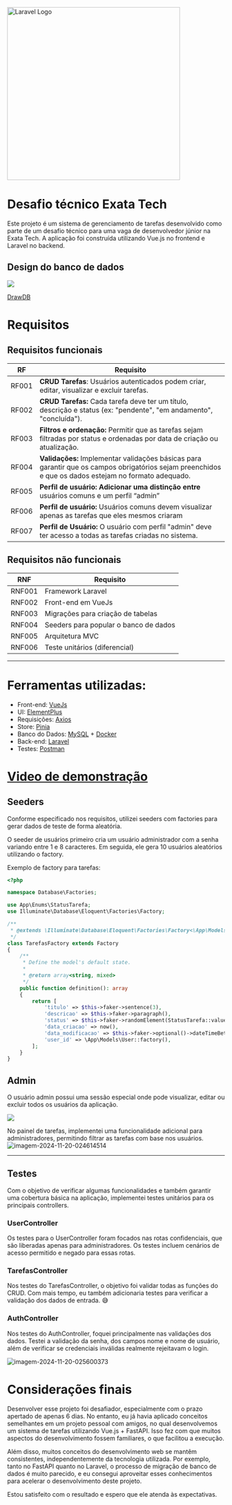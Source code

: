 <img src="https://www.exata.it/wp-content/uploads/2023/02/logo-Exata-white1-1.png" width="400" alt="Laravel Logo">

# Desafio técnico Exata Tech

Este projeto é um sistema de gerenciamento de tarefas desenvolvido como parte de um desafio técnico para uma vaga de desenvolvedor júnior na Exata Tech. A aplicação foi construída utilizando Vue.js no frontend e Laravel no backend.
## Design do banco de dados
<img src="https://i.ibb.co/7b0s5kG/image.png">

[DrawDB](https://drawdb.vercel.app/editor)


# Requisitos
## Requisitos funcionais

| RF    | Requisito                                                                                  |
|-------|--------------------------------------------------------------------------------------------|
| RF001 | **CRUD Tarefas**: Usuários autenticados podem criar, editar, visualizar e excluir tarefas. |
| RF002 | **CRUD Tarefas:** Cada tarefa deve ter um título, descrição e status (ex: "pendente", "em andamento", "concluída"). |
| RF003 | **Filtros e ordenação:** Permitir que as tarefas sejam filtradas por status e ordenadas por data de criação ou atualização. |
| RF004 | **Validações:** Implementar validações básicas para garantir que os campos obrigatórios sejam preenchidos e que os dados estejam no formato adequado. |
| RF005 | **Perfil de usuário: Adicionar uma distinção entre** usuários comuns e um perfil “admin” |
| RF006 | **Perfil de usuário:** Usuários comuns devem visualizar apenas as tarefas que eles mesmos criaram |
| RF007 | **Perfil de Usuário:** O usuário com perfil "admin" deve ter acesso a todas as tarefas criadas no sistema. |

## Requisitos não funcionais

| RNF    | Requisito                             |
|--------|---------------------------------------|
| RNF001 | Framework Laravel                     |
| RNF002 | Front-end em VueJs                    |
| RNF003 | Migrações para criação de tabelas     |
| RNF004 | Seeders para popular o banco de dados |
| RNF005 | Arquitetura MVC                       |
| RNF006 | Teste unitários (diferencial)         |

---

# Ferramentas utilizadas:
* Front-end: [VueJs](https://vuejs.org)
* UI: [ElementPlus](https://element-plus.org/en-US/)
* Requisições: [Axios](https://axios-http.com/ptbr/docs/intro)
* Store: [Pinia](https://pinia.vuejs.org)
* Banco do Dados: [MySQL](https://www.mysql.com) + [Docker](https://docs.docker.com/compose/)
* Back-end: [Laravel](https://laravel.com)
* Testes: [Postman](https://www.postman.com)

# [Video de demonstração](https://www.youtube.com/watch?v=auv2PeXZCi0)


## Seeders
Conforme especificado nos requisitos, utilizei seeders com factories para gerar dados de teste de forma aleatória.

O seeder de usuários primeiro cria um usuário administrador com a senha variando entre 1 e 8 caracteres. Em seguida, ele gera 10 usuários aleatórios utilizando o factory.

Exemplo de factory para tarefas:
```php
<?php

namespace Database\Factories;

use App\Enums\StatusTarefa;
use Illuminate\Database\Eloquent\Factories\Factory;

/**
 * @extends \Illuminate\Database\Eloquent\Factories\Factory<\App\Models\Tarefas>
 */
class TarefasFactory extends Factory
{
    /**
     * Define the model's default state.
     *
     * @return array<string, mixed>
     */
    public function definition(): array
    {
        return [
            'titulo' => $this->faker->sentence(3),
            'descricao' => $this->faker->paragraph(),
            'status' => $this->faker->randomElement(StatusTarefa::values()),
            'data_criacao' => now(),
            'data_modificacao' => $this->faker->optional()->dateTimeBetween('-1 month', 'now'),
            'user_id' => \App\Models\User::factory(),
        ];
    }
}
```

## Admin
O usuário admin possui uma sessão especial onde pode visualizar, editar ou excluir todos os usuários da aplicação.

<img src="https://i.ibb.co/yBBbcW6/imagem-2024-11-20-024434035.png">


No painel de tarefas, implementei uma funcionalidade adicional para administradores, permitindo filtrar as tarefas com base nos usuários.
<img src="https://i.ibb.co/t2dvd8w/imagem-2024-11-20-024614514.png" alt="imagem-2024-11-20-024614514" border="0">

---

## Testes
Com o objetivo de verificar algumas funcionalidades e também garantir uma cobertura básica na aplicação, implementei testes unitários para os principais controllers.

### UserController
Os testes para o UserController foram focados nas rotas confidenciais, que são liberadas apenas para administradores. Os testes incluem cenários de acesso permitido e negado para essas rotas.

### TarefasController
Nos testes do TarefasController, o objetivo foi validar todas as funções do CRUD. Com mais tempo, eu também adicionaria testes para verificar a validação dos dados de entrada. 😅

### AuthController
Nos testes do AuthController, foquei principalmente nas validações dos dados. Testei a validação da senha, dos campos nome e nome de usuário, além de verificar se credenciais inválidas realmente rejeitavam o login.

<img src="https://i.ibb.co/KWf6Fyc/imagem-2024-11-20-025600373.png" alt="imagem-2024-11-20-025600373" border="0">

# Considerações finais
Desenvolver esse projeto foi desafiador, especialmente com o prazo apertado de apenas 6 dias. No entanto, eu já havia aplicado conceitos semelhantes em um projeto pessoal com amigos, no qual desenvolvemos um sistema de tarefas utilizando Vue.js + FastAPI. Isso fez com que muitos aspectos do desenvolvimento fossem familiares, o que facilitou a execução.

Além disso, muitos conceitos do desenvolvimento web se mantêm consistentes, independentemente da tecnologia utilizada. Por exemplo, tanto no FastAPI quanto no Laravel, o processo de migração de banco de dados é muito parecido, e eu consegui aproveitar esses conhecimentos para acelerar o desenvolvimento deste projeto.

Estou satisfeito com o resultado e espero que ele atenda às expectativas.
